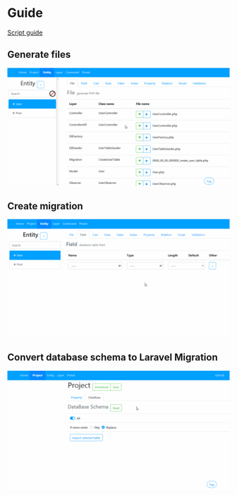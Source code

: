 
# Guide


[Script guide](https://github.com/GooGee/Code-Generator-Page/blob/main/docs/script.md)


## Generate files

![GUI](https://github.com/GooGee/Code-Generator/raw/main/image/file.gif)

## Create migration

![GUI](https://github.com/GooGee/Code-Generator/raw/main/image/table.gif)

## Convert database schema to Laravel Migration

![GUI](https://github.com/GooGee/Entity-Builder/raw/main/image/schema.gif)

